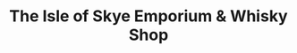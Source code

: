 ---
title: "The Isle of Skye Emporium & Whisky Shop"
url: /portree/the-isle-of-skye-emporium-and-whisky-shop/
shop: gift
---